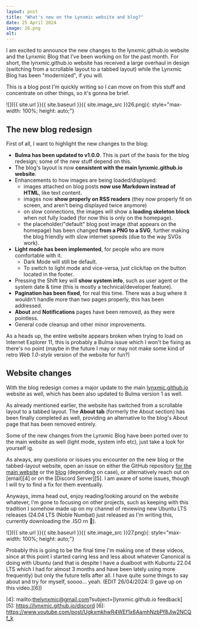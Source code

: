 ```yaml
---
layout: post
title: "What's new on the Lynxmic website and blog?"
date: 25 April 2024
image: 26.png
alt:
---
```


I am excited to announce the new changes to the lynxmic.github.io website and the Lynxmic Blog that I've been working on for the past month. For short, the lynxmic.github.io website has received a large overhaul in design (switching from a scrollable layout to a tabbed layout) while the Lynxmic Blog has been "modernized", if you will.

This is a blog post I'm quickly writing so I can move on from this stuff and concentrate on other things, so it's gonna be brief.

![]({{ site.url }}{{ site.baseurl }}{{ site.image_src }}26.png){: style="max-width: 100%; height: auto;"}

## The new blog redesign
First of all, I want to highlight the new changes to the blog:
* **Bulma has been updated to v1.0.0**. This is part of the basis for the blog redesign; some of the new stuff depend on this.
* The blog's layout is now **consistent with the main lynxmic.github.io website**.
* Enhancements to how images are being loaded/displayed:
   * images attached on blog posts **now use Markdown instead of HTML**, like text content.
   * images now **show properly on RSS readers** (they now properly fit on screen, and aren't being displayed twice anymore)
   * on slow connections, the images will show a **loading skeleton block** when not fully loaded (for now this is only on the homepage).
   * the placeholder/"default" blog post image (that appears on the homepage) has been changed **from a PNG to a SVG**, further making the blog friendly with slow internet speeds (due to the way SVGs work).
* **Light mode has been implemented**, for people who are more comfortable with it.
   * Dark Mode will still be default.
   * To switch to light mode and vice-versa, just click/tap on the <i class="fas fa-moon"></i> button located in the footer.
* Pressing the Shift key will **show system info**, such as user agent or the system date & time (this is mostly a technical/developer feature).
* **Pagination has been fixed**, for real this time. There was a bug where it wouldn't handle more than two pages properly, this has been addressed.
* **About** and **Notifications** pages have been removed, as they were pointless.
* General code cleanup and other minor improvements.

As a heads up, the entire website appears broken when trying to load on Internet Explorer 11, this is probably a Bulma issue which I won't be fixing as there's no point (maybe in the future I may or may not make some kind of retro *Web 1.0-style* version of the website for fun?)

## Website changes
With the blog redesign comes a major update to the main [lynxmic.github.io][1] website as well, which has been also updated to Bulma version 1 as well.

As already mentioned earlier, the website has switched from a scrollable layout to a tabbed layout. The **About tab** (formerly the About section) has been finally completed as well, providing an alternative to the blog's About page that has been removed entirely.

Some of the new changes from the Lynxmic Blog have been ported over to the main website as well (light mode, system info etc), just take a look for yourself ig.

As always, any questions or issues you encounter on the new blog or the tabbed-layout website, open an issue on either the GitHub repository [for the main website][2] or the [blog][3] (depending on case), or alternatively reach out on [email][4] or on the [Discord Server][5]. I am aware of some issues, though I will try to find a fix for them eventually.

Anyways, imma head out, enjoy reading/looking around on the website whatever, I'm gone to focusing on other projects, such as keeping with this tradition I somehow made up on my channel of reviewing new Ubuntu LTS releases (24.04 LTS (Noble Numbat) just released as I'm writing this, currently downloading the .ISO rn 👀). 

![]({{ site.url }}{{ site.baseurl }}{{ site.image_src }}27.png){: style="max-width: 100%; height: auto;"}

Probably this is going to be the final time I'm making one of these videos, since at this point I started caring less and less about whatever Canonical is doing with Ubuntu (and that is despite I have a dualboot with Kubuntu 22.04 LTS which I had for almost 3 months and have been lately using more frequently) but only the future tells after all. I have quite some things to say about and try for myself, soooo... yeah. (EDIT 26/04/2024: [I gave up on this video.][6])

[1]: https://lynxmic.github.io
[2]: https://github.com/Lynxmic/lynxmic.github.io
[3]: https://github.com/Lynxmic/blog
[4]: mailto:thelynxmic@gmail.com?subject=[lynxmic.github.io feedback]
[5]: https://lynxmic.github.io/discord
[6]: https://www.youtube.com/post/UgkxmkhwR4WEf1x6AamhNzbPf8Jlw2NCQf_k
